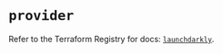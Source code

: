 # `provider`

Refer to the Terraform Registry for docs: [`launchdarkly`](https://registry.terraform.io/providers/launchdarkly/launchdarkly/2.23.1/docs).
